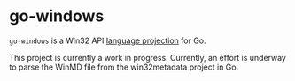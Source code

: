 # go-windows
`go-windows` is a Win32 API [language projection](https://github.com/microsoft/win32metadata/blob/master/docs/projections.md) for Go.

This project is currently a work in progress. Currently, an effort is underway to parse the WinMD file from the win32metadata project in Go.
